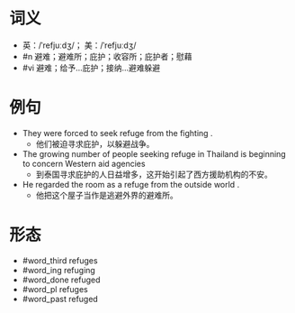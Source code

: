 # 词义
- 英：/ˈrefjuːdʒ/； 美：/ˈrefjuːdʒ/
- #n 避难；避难所；庇护；收容所；庇护者；慰藉
- #vi 避难；给予…庇护；接纳…避难躲避
# 例句
- They were forced to seek refuge from the fighting .
	- 他们被迫寻求庇护，以躲避战争。
- The growing number of people seeking refuge in Thailand is beginning to concern Western aid agencies
	- 到泰国寻求庇护的人日益增多，这开始引起了西方援助机构的不安。
- He regarded the room as a refuge from the outside world .
	- 他把这个屋子当作是逃避外界的避难所。
# 形态
- #word_third refuges
- #word_ing refuging
- #word_done refuged
- #word_pl refuges
- #word_past refuged
